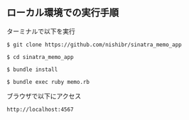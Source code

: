 ## ローカル環境での実行手順 
ターミナルで以下を実行
```
$ git clone https://github.com/nishibr/sinatra_memo_app

$ cd sinatra_memo_app

$ bundle install

$ bundle exec ruby memo.rb
```
ブラウザで以下にアクセス
```
http://localhost:4567
```

